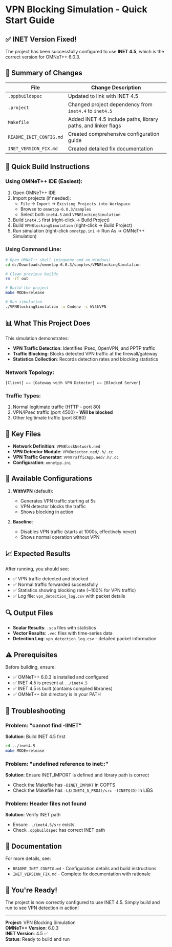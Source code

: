 # VPN Blocking Simulation - Quick Start Guide

## ✅ INET Version Fixed!

The project has been successfully configured to use **INET 4.5**, which is the correct version for OMNeT++ 6.0.3.

## 📝 Summary of Changes

| File | Change Description |
|------|-------------------|
| `.oppbuildspec` | Updated to link with INET 4.5 |
| `.project` | Changed project dependency from `inet4.4` to `inet4.5` |
| `Makefile` | Added INET 4.5 include paths, library paths, and linker flags |
| `README_INET_CONFIG.md` | Created comprehensive configuration guide |
| `INET_VERSION_FIX.md` | Created detailed fix documentation |

## 🚀 Quick Build Instructions

### Using OMNeT++ IDE (Easiest):
1. Open OMNeT++ IDE
2. Import projects (if needed):
   - `File` → `Import` → `Existing Projects into Workspace`
   - Browse to `omnetpp-6.0.3/samples`
   - Select both `inet4.5` and `VPNBlockingSimulation`
3. Build `inet4.5` first (right-click → Build Project)
4. Build `VPNBlockingSimulation` (right-click → Build Project)
5. Run simulation (right-click `omnetpp.ini` → Run As → OMNeT++ Simulation)

### Using Command Line:
```bash
# Open OMNeT++ shell (mingwenv.cmd on Windows)
cd d:/Downloads/omnetpp-6.0.3/samples/VPNBlockingSimulation

# Clean previous builds
rm -rf out

# Build the project
make MODE=release

# Run simulation
./VPNBlockingSimulation -u Cmdenv -c WithVPN
```

## 📊 What This Project Does

This simulation demonstrates:
- **VPN Traffic Detection**: Identifies IPsec, OpenVPN, and PPTP traffic
- **Traffic Blocking**: Blocks detected VPN traffic at the firewall/gateway
- **Statistics Collection**: Records detection rates and blocking statistics

### Network Topology:
```
[Client] ←→ [Gateway with VPN Detector] ←→ [Blocked Server]
```

### Traffic Types:
1. Normal legitimate traffic (HTTP - port 80)
2. VPN/IPsec traffic (port 4500) - **Will be blocked**
3. Other legitimate traffic (port 8080)

## 📂 Key Files

- **Network Definition**: `VPNBlockNetwork.ned`
- **VPN Detector Module**: `VPNDetector.ned/.h/.cc`
- **VPN Traffic Generator**: `VPNTrafficApp.ned/.h/.cc`
- **Configuration**: `omnetpp.ini`

## 🎯 Available Configurations

1. **WithVPN** (default):
   - Generates VPN traffic starting at 5s
   - VPN detector blocks the traffic
   - Shows blocking in action

2. **Baseline**:
   - Disables VPN traffic (starts at 1000s, effectively never)
   - Shows normal operation without VPN

## 📈 Expected Results

After running, you should see:
- ✅ VPN traffic detected and blocked
- ✅ Normal traffic forwarded successfully
- ✅ Statistics showing blocking rate (~100% for VPN traffic)
- ✅ Log file: `vpn_detection_log.csv` with packet details

## 🔍 Output Files

- **Scalar Results**: `.sca` files with statistics
- **Vector Results**: `.vec` files with time-series data
- **Detection Log**: `vpn_detection_log.csv` - detailed packet information

## ⚠️ Prerequisites

Before building, ensure:
- ✅ OMNeT++ 6.0.3 is installed and configured
- ✅ INET 4.5 is present at `../inet4.5`
- ✅ INET 4.5 is built (contains compiled libraries)
- ✅ OMNeT++ bin directory is in your PATH

## 🐛 Troubleshooting

### Problem: "cannot find -lINET"
**Solution**: Build INET 4.5 first
```bash
cd ../inet4.5
make MODE=release
```

### Problem: "undefined reference to inet::"
**Solution**: Ensure INET_IMPORT is defined and library path is correct
- Check the Makefile has `-DINET_IMPORT` in COPTS
- Check the Makefile has `-L$(INET4_5_PROJ)/src -lINET$(D)` in LIBS

### Problem: Header files not found
**Solution**: Verify INET path
- Ensure `../inet4.5/src` exists
- Check `.oppbuildspec` has correct INET path

## 📖 Documentation

For more details, see:
- `README_INET_CONFIG.md` - Configuration details and build instructions
- `INET_VERSION_FIX.md` - Complete fix documentation with rationale

## 🎉 You're Ready!

The project is now correctly configured to use INET 4.5. Simply build and run to see VPN detection in action!

---

**Project**: VPN Blocking Simulation  
**OMNeT++ Version**: 6.0.3  
**INET Version**: 4.5 ✅  
**Status**: Ready to build and run
